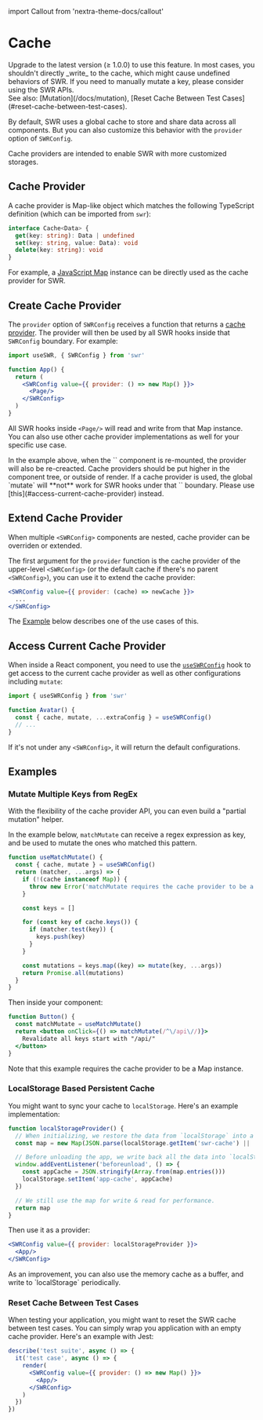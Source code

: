 import Callout from 'nextra-theme-docs/callout'

# Cache

<Callout>
  Upgrade to the latest version (≥ 1.0.0) to use this feature.
</Callout>

<Callout emoji="⚠️">
  In most cases, you shouldn't directly _write_ to the cache, which might cause undefined behaviors of SWR. If you need to manually mutate a key, please consider using the SWR APIs.<br/>
  See also: [Mutation](/docs/mutation), [Reset Cache Between Test Cases](#reset-cache-between-test-cases).
</Callout>

By default, SWR uses a global cache to store and share data across all components. But you can also customize this behavior with the `provider` option of `SWRConfig`. 

Cache providers are intended to enable SWR with more customized storages.

## Cache Provider

A cache provider is Map-like object which matches the following TypeScript definition (which can be imported from `swr`):

```typescript
interface Cache<Data> {
  get(key: string): Data | undefined
  set(key: string, value: Data): void
  delete(key: string): void
}
```

For example, a [JavaScript Map](https://developer.mozilla.org/en-US/docs/Web/JavaScript/Reference/Global_Objects/Map) instance can be directly used as the cache provider for SWR.

## Create Cache Provider

The `provider` option of `SWRConfig` receives a function that returns a [cache provider](#cache-provider). The provider will then be used by all SWR hooks inside that `SWRConfig` boundary. For example:

```jsx
import useSWR, { SWRConfig } from 'swr'

function App() {
  return (
    <SWRConfig value={{ provider: () => new Map() }}>
      <Page/>
    </SWRConfig>
  )
}
```

All SWR hooks inside `<Page/>` will read and write from that Map instance. You can also use other cache provider implementations as well for your specific use case.

<Callout>
  In the example above, when the `<App/>` component is re-mounted, the provider will also be re-creacted. Cache providers should be put higher in the component tree, or outside of render.
</Callout>

<Callout type="warning" emoji="⚠️">
   If a cache provider is used, the global `mutate` will **not** work for SWR hooks under that `<SWRConfig>` boundary. Please use [this](#access-current-cache-provider) instead. 
</Callout>

## Extend Cache Provider

When multiple `<SWRConfig>` components are nested, cache provider can be overriden or extended. 

The first argument for the `provider` function is the cache provider of the upper-level `<SWRConfig>` (or the default cache if there's no parent `<SWRConfig>`), you can use it to extend the cache provider:

```jsx
<SWRConfig value={{ provider: (cache) => newCache }}>
  ...
</SWRConfig>
```

The [Example](#example) below describes one of the use cases of this.

## Access Current Cache Provider

When inside a React component, you need to use the [`useSWRConfig`](/docs/global-configuration#access-to-global-configurations) hook to get access to the current cache provider as well as other configurations including `mutate`:

```jsx
import { useSWRConfig } from 'swr'

function Avatar() {
  const { cache, mutate, ...extraConfig } = useSWRConfig()
  // ...
}
```

If it's not under any `<SWRConfig>`, it will return the default configurations.

## Examples

### Mutate Multiple Keys from RegEx

With the flexibility of the cache provider API, you can even build a "partial mutation" helper.

In the example below, `matchMutate` can receive a regex expression as key, and be used to mutate the ones who matched this pattern.

```js
function useMatchMutate() {
  const { cache, mutate } = useSWRConfig()
  return (matcher, ...args) => {
    if (!(cache instanceof Map)) {
      throw new Error('matchMutate requires the cache provider to be a Map instance')
    }

    const keys = []

    for (const key of cache.keys()) {
      if (matcher.test(key)) {
        keys.push(key)
      }
    }

    const mutations = keys.map((key) => mutate(key, ...args))
    return Promise.all(mutations)
  }
}
```

Then inside your component:

```jsx
function Button() {
  const matchMutate = useMatchMutate()
  return <button onClick={() => matchMutate(/^\/api\//)}>
    Revalidate all keys start with "/api/"
  </button>
}
```

<Callout>
  Note that this example requires the cache provider to be a Map instance.
</Callout>

### LocalStorage Based Persistent Cache

You might want to sync your cache to `localStorage`. Here's an example implementation:

```jsx
function localStorageProvider() {
  // When initializing, we restore the data from `localStorage` into a map.
  const map = new Map(JSON.parse(localStorage.getItem('swr-cache') || '[]'))

  // Before unloading the app, we write back all the data into `localStorage`.
  window.addEventListener('beforeunload', () => {
    const appCache = JSON.stringify(Array.from(map.entries()))
    localStorage.setItem('app-cache', appCache)
  })

  // We still use the map for write & read for performance.
  return map
}
```

Then use it as a provider:

```jsx
<SWRConfig value={{ provider: localStorageProvider }}>
  <App/>
</SWRConfig>
```

<Callout>
  As an improvement, you can also use the memory cache as a buffer, and write to `localStorage` periodically.
</Callout>

### Reset Cache Between Test Cases

When testing your application, you might want to reset the SWR cache between test cases. You can simply wrap you application with an empty cache provider. Here's an example with Jest:

```jsx
describe('test suite', async () => {
  it('test case', async () => {
    render(
      <SWRConfig value={{ provider: () => new Map() }}>
        <App/>
      </SWRConfig>
    )
  })
})
```
